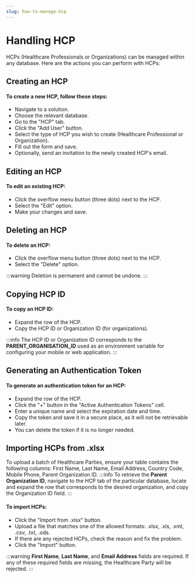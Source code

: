 ```yaml
---
slug: how-to-manage-hcp
---
```


# Handling HCP
HCPs (Healthcare Professionals or Organizations) can be managed within any database. Here are the actions you can perform with HCPs:

## Creating an HCP
#### To create a new HCP, follow these steps:

- Navigate to a solution.
- Choose the relevant database.
- Go to the "HCP" tab.
- Click the "Add User" button.
- Select the type of HCP you wish to create (Healthcare Professional or Organization).
- Fill out the form and save.
- Optionally, send an invitation to the newly created HCP's email.

## Editing an HCP
#### To edit an existing HCP:

- Click the overflow menu button (three dots) next to the HCP.
- Select the "Edit" option.
- Make your changes and save.

## Deleting an HCP
#### To delete an HCP:
- Click the overflow menu button (three dots) next to the HCP.
- Select the "Delete" option.
  
:::warning
Deletion is permanent and cannot be undone.
:::

## Copying HCP ID
#### To copy an HCP ID:

- Expand the row of the HCP.
- Copy the HCP ID or Organization ID (for organizations).

:::info
  The HCP ID or Organization ID corresponds to the **PARENT_ORGANISATION_ID** used as an environment variable for configuring your mobile or web application.
:::

## Generating an Authentication Token
#### To generate an authentication token for an HCP:

- Expand the row of the HCP.
- Click the "+" button in the "Active Authentication Tokens" cell.
- Enter a unique name and select the expiration date and time.
- Copy the token and save it in a secure place, as it will not be retrievable later.
- You can delete the token if it is no longer needed.

## Importing HCPs from .xlsx
To upload a batch of Healthcare Parties, ensure your table contains the following columns: First Name, Last Name, Email Address, Country Code, Mobile Phone, Parent Organization ID.
:::info
To retrieve the **Parent Organization ID**, navigate to the HCP tab of the particular database, locate and expand the row that corresponds to the desired organization, and copy the Organization ID field.
:::

#### To import HCPs:

- Click the "Import from .xlsx" button.
- Upload a file that matches one of the allowed formats: .xlsx, .xls, .xml, .csv, .txt, .ods.
- If there are any rejected HCPs, check the reason and fix the problem.
- Click the "Import" button.

:::warning
**First Name**, **Last Name**, and **Email Address** fields are required. If any of these required fields are missing, the Healthcare Party will be rejected.
:::
